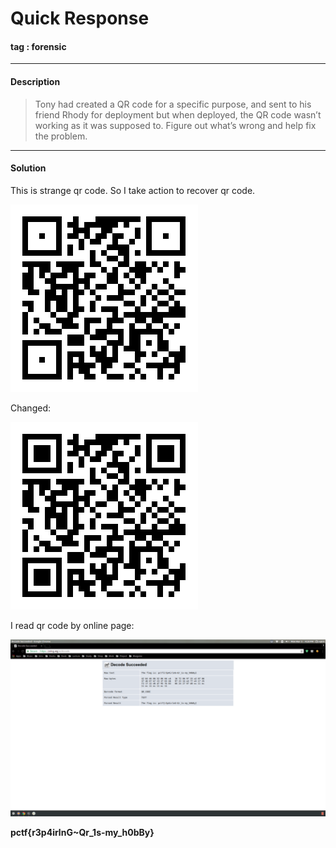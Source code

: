 # **Quick Response**

#### tag : forensic

-----------------------------------------------

#### Description

>Tony had created a QR code for a specific purpose, and sent to his friend Rhody for deployment but when deployed, the QR code wasn’t working as it was supposed to. Figure out what’s wrong and help fix the problem.

-----------------------------------------------

#### Solution

This is strange qr code. So I take action to recover qr code.

![image1](./i_am_qr.png)

Changed:

![image2](./i_am_qr-.png)

I read qr code by online page:

![image3](./image3.png)

**pctf{r3p4irlnG~Qr_1s-my_h0bBy}**
